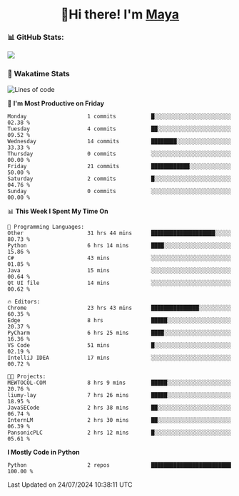  <h1 align="center">👋Hi there! I'm <a href="https://liumyblog.cn">Maya</a></h1>

### 📊 GitHub Stats:
<p href="https://github.com/anuraghazra/github-readme-stats">
<img align="left" src="https://github-readme-stats.vercel.app/api?username=liumy-lay&show_icons=true&title_color=ffffff&icon_color=ffffff&text_color=ffffff&bg_color=D80835&hide_title=true" />
</p>
<br clear="left"/>

### 🚀 Wakatime Stats
<!--START_SECTION:waka-->
![Lines of code](https://img.shields.io/badge/From%20Hello%20World%20I%27ve%20Written-0%20lines%20of%20code-blue)

📅 **I'm Most Productive on Friday** 

```text
Monday                   1 commits           █░░░░░░░░░░░░░░░░░░░░░░░░   02.38 % 
Tuesday                  4 commits           ██░░░░░░░░░░░░░░░░░░░░░░░   09.52 % 
Wednesday                14 commits          ████████░░░░░░░░░░░░░░░░░   33.33 % 
Thursday                 0 commits           ░░░░░░░░░░░░░░░░░░░░░░░░░   00.00 % 
Friday                   21 commits          ████████████░░░░░░░░░░░░░   50.00 % 
Saturday                 2 commits           █░░░░░░░░░░░░░░░░░░░░░░░░   04.76 % 
Sunday                   0 commits           ░░░░░░░░░░░░░░░░░░░░░░░░░   00.00 % 
```


📊 **This Week I Spent My Time On** 

```text
💬 Programming Languages: 
Other                    31 hrs 44 mins      ████████████████████░░░░░   80.73 % 
Python                   6 hrs 14 mins       ████░░░░░░░░░░░░░░░░░░░░░   15.86 % 
C#                       43 mins             ░░░░░░░░░░░░░░░░░░░░░░░░░   01.85 % 
Java                     15 mins             ░░░░░░░░░░░░░░░░░░░░░░░░░   00.64 % 
Qt UI file               14 mins             ░░░░░░░░░░░░░░░░░░░░░░░░░   00.62 % 

🔥 Editors: 
Chrome                   23 hrs 43 mins      ███████████████░░░░░░░░░░   60.35 % 
Edge                     8 hrs               █████░░░░░░░░░░░░░░░░░░░░   20.37 % 
PyCharm                  6 hrs 25 mins       ████░░░░░░░░░░░░░░░░░░░░░   16.36 % 
VS Code                  51 mins             █░░░░░░░░░░░░░░░░░░░░░░░░   02.19 % 
IntelliJ IDEA            17 mins             ░░░░░░░░░░░░░░░░░░░░░░░░░   00.72 % 

🐱‍💻 Projects: 
MEWTOCOL-COM             8 hrs 9 mins        █████░░░░░░░░░░░░░░░░░░░░   20.76 % 
liumy-lay                7 hrs 26 mins       █████░░░░░░░░░░░░░░░░░░░░   18.95 % 
JavaSECode               2 hrs 38 mins       ██░░░░░░░░░░░░░░░░░░░░░░░   06.74 % 
InternLM                 2 hrs 30 mins       ██░░░░░░░░░░░░░░░░░░░░░░░   06.39 % 
PansonicPLC              2 hrs 12 mins       █░░░░░░░░░░░░░░░░░░░░░░░░   05.61 % 
```

**I Mostly Code in Python** 

```text
Python                   2 repos             █████████████████████████   100.00 % 
```




 Last Updated on 24/07/2024 10:38:11 UTC
<!--END_SECTION:waka-->
